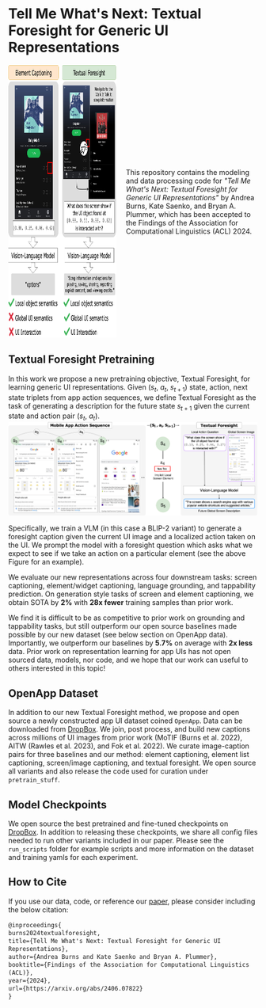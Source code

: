# Tell Me What's Next: Textual Foresight for Generic UI Representations

<div style="display: flex; justify-content: space-between; align-items: center;">

<div style="width: 45%;">
<a href="url"><img src="./figures/textfore_vs_prior_work.png" height="550" width="450" ></a>
</div>

<div style="width: 55%; padding-left: 20px; vertical-align: top;">
This repository contains the modeling and data processing code for <i>"Tell Me What's Next: Textual Foresight for Generic UI Representations"</i> by Andrea Burns, Kate Saenko, and Bryan A. Plummer, which has been accepted to the Findings of the Association for Computational Linguistics (ACL) 2024.
</div>

</div>

## Textual Foresight Pretraining
In this work we propose a new pretraining objective, Textual Foresight, for learning generic UI representations. Given ($s_t$, $a_t$, $s_{t+1}$) state, action, next state triplets from app action sequences, we define Textual Foresight as the task of generating a description for the future state $s_{t+1}$ given the current state and action pair ($s_t$, $a_t$). 
![Textual Foresight Model Diagram](./figures/textual_foresight.png)

Specifically, we train a VLM (in this case a BLIP-2 variant) to generate a foresight caption given the current UI image and a localized action taken on the UI. We prompt the model with a foresight question which asks what we expect to see if we take an action on a particular element (see the above Figure for an example).

We evaluate our new representations across four downstream tasks: screen captioning, element/widget captioning, language grounding, and tappability prediction. On generation style tasks of screen and element captioning, we obtain SOTA by **2%** with **28x fewer** training samples than prior work.

We find it is difficult to be as competitive to prior work on grounding and tappability tasks, but still outperform our open source baselines made possible by our new dataset (see below section on OpenApp data). Importantly, we outperform our baselines by **5.7%** on average with **2x less** data. Prior work on representation learning for app UIs has not open sourced data, models, nor code, and we hope that our work can useful to others interested in this topic!

## OpenApp Dataset

In addition to our new Textual Foresight method, we propose and open source a newly constructed app UI dataset coined `OpenApp`. Data can be downloaded from [DropBox]().  We join, post process, and build new captions across millions of UI images from prior work (MoTIF (Burns et al. 2022), AITW (Rawles et al. 2023), and Fok et al. 2022). We curate image-caption pairs for three baselines and our method: element captioning, element list captioning, screen/image captioning, and textual foresight. We open source all variants and also release the code used for curation under `pretrain_stuff`. 

## Model Checkpoints
We open source the best pretrained and fine-tuned checkpoints on [DropBox](). In addition to releasing these checkpoints, we share all config files needed to run other variants included in our paper. Please see the `run_scripts` folder for example scripts and more information on the dataset and training yamls for each experiment.

## How to Cite
If you use our data, code, or reference our [paper](https://arxiv.org/abs/2406.07822), please consider including the below citation:

```
@inproceedings{
burns2024textualforesight,
title={Tell Me What's Next: Textual Foresight for Generic UI Representations},
author={Andrea Burns and Kate Saenko and Bryan A. Plummer},
booktitle={Findings of the Association for Computational Linguistics (ACL)},
year={2024},
url={https://arxiv.org/abs/2406.07822}
}
```